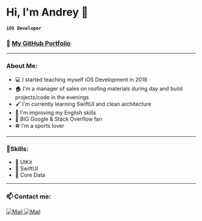 # Hi, I'm Andrey 👋

**`iOS Developer`**

### 💼 **[My GitHub Portfolio](https://github.com/Andruxa7/iOS-Developer-Portfolio)**

---

### About Me:
- 💻 I started teaching myself iOS Development in 2018
- 🏠 I'm a manager of sales on roofing materials during day and build projects/code in the evenings
- 🖌️ I'm currently learning SwiftUI and clean architecture
- 📓 I'm improving my English skills
- 🫶 BIG Google & Stack Overflow fan
- ⚽️ I'm a sports lover

---

### 🎯Skills:
- 📲 UIKit
- 🎨 SwiftUI
- 💽 Core Data

---

### 📫 Contact me:

<a href="mailto:a.stecenko7@gmail.com"><img alt="Mail" src="https://img.shields.io/badge/Gmail-D14836?style=for-the-badge&logo=gmail&logoColor=white">
</a>
<a href="https://www.linkedin.com/in/андрей-стеценко-942273234/"><img alt="Mail" src="https://img.shields.io/badge/LinkedIn-0077B5?style=for-the-badge&logo=linkedin&logoColor=white"></a>


<!--
**Andruxa7/Andruxa7** is a ✨ _special_ ✨ repository because its `README.md` (this file) appears on your GitHub profile.

Here are some ideas to get you started:

- 🔭 I’m currently working on ...
- 🌱 I’m currently learning ...
- 👯 I’m looking to collaborate on ...
- 🤔 I’m looking for help with ...
- 💬 Ask me about ...
- 📫 How to reach me: ...
- 😄 Pronouns: ...
- ⚡ Fun fact: ...
-->
